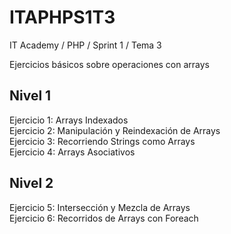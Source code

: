 # ITAPHPS1T3
IT Academy / PHP / Sprint 1 / Tema 3

Ejercicios básicos sobre operaciones con arrays

## Nivel 1
Ejercicio 1: Arrays Indexados  
Ejercicio 2: Manipulación y Reindexación de Arrays  
Ejercicio 3: Recorriendo Strings como Arrays  
Ejercicio 4: Arrays Asociativos  

## Nivel 2
Ejercicio 5: Intersección y Mezcla de Arrays  
Ejercicio 6: Recorridos de Arrays con Foreach
